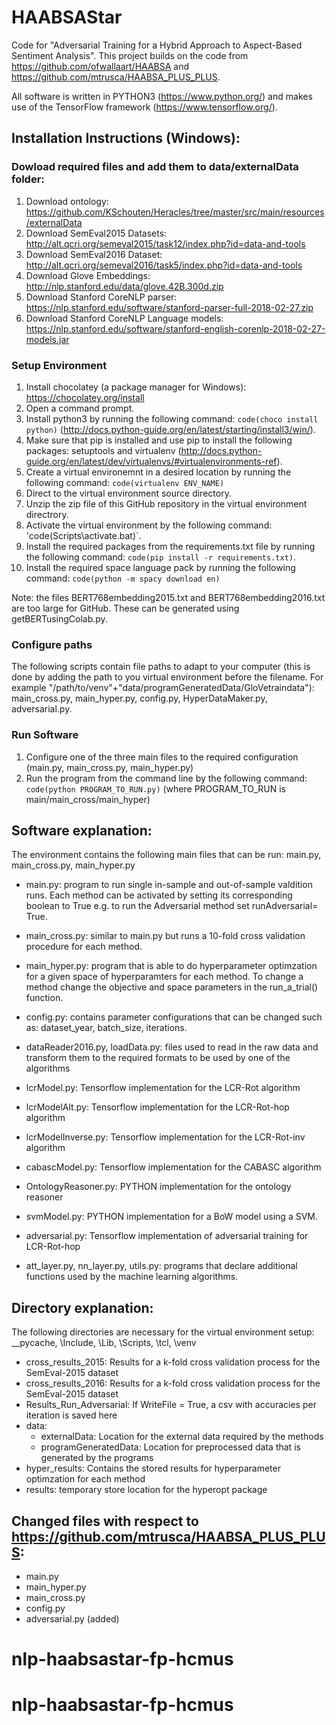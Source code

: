 # HAABSAStar
Code for "Adversarial Training for a Hybrid Approach to Aspect-Based Sentiment Analysis". This project builds on the code from https://github.com/ofwallaart/HAABSA
and https://github.com/mtrusca/HAABSA_PLUS_PLUS.

All software is written in PYTHON3 (https://www.python.org/) and makes use of the TensorFlow framework (https://www.tensorflow.org/).

## Installation Instructions (Windows):
### Dowload required files and add them to data/externalData folder:
1. Download ontology: https://github.com/KSchouten/Heracles/tree/master/src/main/resources/externalData
2. Download SemEval2015 Datasets: http://alt.qcri.org/semeval2015/task12/index.php?id=data-and-tools
3. Download SemEval2016 Dataset: http://alt.qcri.org/semeval2016/task5/index.php?id=data-and-tools
4. Download Glove Embeddings: http://nlp.stanford.edu/data/glove.42B.300d.zip
5. Download Stanford CoreNLP parser: https://nlp.stanford.edu/software/stanford-parser-full-2018-02-27.zip
6. Download Stanford CoreNLP Language models: https://nlp.stanford.edu/software/stanford-english-corenlp-2018-02-27-models.jar

### Setup Environment
1. Install chocolatey (a package manager for Windows): https://chocolatey.org/install
2. Open a command prompt.
3. Install python3 by running the following command: `code(choco install python)` (http://docs.python-guide.org/en/latest/starting/install3/win/).
4. Make sure that pip is installed and use pip to install the following packages: setuptools and virtualenv (http://docs.python-guide.org/en/latest/dev/virtualenvs/#virtualenvironments-ref).
5. Create a virtual environemnt in a desired location by running the following command: `code(virtualenv ENV_NAME)`
6. Direct to the virtual environment source directory. 
7. Unzip the zip file of this GitHub repository in the virtual environment directrory. 
8. Activate the virtual environment by the following command: 'code(Scripts\activate.bat)`.
9. Install the required packages from the requirements.txt file by running the following command: `code(pip install -r requirements.txt)`.
10. Install the required space language pack by running the following command: `code(python -m spacy download en)`

Note: the files BERT768embedding2015.txt and BERT768embedding2016.txt are too large for GitHub. These can be generated using getBERTusingColab.py.

### Configure paths

The following scripts contain file paths to adapt to your computer (this is done by adding the path to you virtual environment before the filename. For example "/path/to/venv"+"data/programGeneratedData/GloVetraindata"): main_cross.py, main_hyper.py, config.py, HyperDataMaker.py, adversarial.py.


### Run Software
1. Configure one of the three main files to the required configuration (main.py, main_cross.py, main_hyper.py)
2. Run the program from the command line by the following command: `code(python PROGRAM_TO_RUN.py)` (where PROGRAM_TO_RUN is main/main_cross/main_hyper)


## Software explanation:
The environment contains the following main files that can be run: main.py, main_cross.py, main_hyper.py
- main.py: program to run single in-sample and out-of-sample valdition runs. Each method can be activated by setting its corresponding boolean to True e.g. to run the Adversarial method set runAdversarial= True.
- main_cross.py: similar to main.py but runs a 10-fold cross validation procedure for each method.
- main_hyper.py: program that is able to do hyperparameter optimzation for a given space of hyperparamters for each method. To change a method change the objective and space parameters in the run_a_trial() function.

- config.py: contains parameter configurations that can be changed such as: dataset_year, batch_size, iterations.

- dataReader2016.py, loadData.py: files used to read in the raw data and transform them to the required formats to be used by one of the algorithms

- lcrModel.py: Tensorflow implementation for the LCR-Rot algorithm
- lcrModelAlt.py: Tensorflow implementation for the LCR-Rot-hop algorithm
- lcrModelInverse.py: Tensorflow implementation for the LCR-Rot-inv algorithm
- cabascModel.py: Tensorflow implementation for the CABASC algorithm
- OntologyReasoner.py: PYTHON implementation for the ontology reasoner
- svmModel.py: PYTHON implementation for a BoW model using a SVM.
- adversarial.py: Tensorflow implementation of adversarial training for LCR-Rot-hop

- att_layer.py, nn_layer.py, utils.py: programs that declare additional functions used by the machine learning algorithms.

## Directory explanation:
The following directories are necessary for the virtual environment setup: \__pycache, \Include, \Lib, \Scripts, \tcl, \venv
- cross_results_2015: Results for a k-fold cross validation process for the SemEval-2015 dataset
- cross_results_2016: Results for a k-fold cross validation process for the SemEval-2015 dataset
- Results_Run_Adversarial: If WriteFile = True, a csv with accuracies per iteration is saved here
- data:
	- externalData: Location for the external data required by the methods
	- programGeneratedData: Location for preprocessed data that is generated by the programs
- hyper_results: Contains the stored results for hyperparameter optimzation for each method
- results: temporary store location for the hyperopt package


## Changed files with respect to https://github.com/mtrusca/HAABSA_PLUS_PLUS:
- main.py
- main_hyper.py
- main_cross.py
- config.py
- adversarial.py (added)
# nlp-haabsastar-fp-hcmus
# nlp-haabsastar-fp-hcmus
